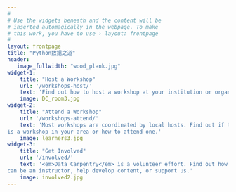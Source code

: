 ```yaml
---
#
# Use the widgets beneath and the content will be
# inserted automagically in the webpage. To make
# this work, you have to use › layout: frontpage
#
layout: frontpage
title: "Python数据之道"
header:
   image_fullwidth: "wood_plank.jpg"
widget-1:
    title: "Host a Workshop"
    url: '/workshops-host/'
    text: 'Find out how to host a workshop at your institution or organization'
    image: DC_room3.jpg
widget-2:
    title: "Attend a Workshop"
    url: '/workshops-attend/'
    text: 'Most workshops are coordinated by local hosts. Find out if there
is a workshop in your area or how to attend one.'
    image: learners3.jpg
widget-3:
    title: "Get Involved"
    url: '/involved/'
    text: '<em>Data Carpentry</em> is a volunteer effort. Find out how you
can be an instructor, help develop content, or support us.'
    image: involved2.jpg
---
```

